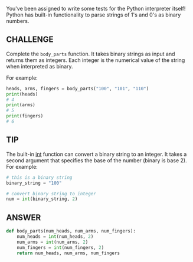 You've been assigned to write some tests for the Python interpreter itself! Python has built-in functionality to parse strings of 1's and 0's as binary numbers.

## CHALLENGE

Complete the `body_parts` function. It takes binary strings as input and returns them as integers. Each integer is the numerical value of the string when interpreted as binary.

For example:

```python
heads, arms, fingers = body_parts("100", "101", "110")
print(heads)
# 4
print(arms)
# 5
print(fingers)
# 6
```

## TIP

The built-in [int](https://docs.python.org/3/library/functions.html#int) function can convert a binary string to an integer. It takes a second argument that specifies the base of the number (binary is base 2). For example:

```python
# this is a binary string
binary_string = "100"

# convert binary string to integer
num = int(binary_string, 2)
```

## ANSWER

```python
def body_parts(num_heads, num_arms, num_fingers):
    num_heads = int(num_heads, 2)
    num_arms = int(num_arms, 2)
    num_fingers = int(num_fingers, 2)
    return num_heads, num_arms, num_fingers
```